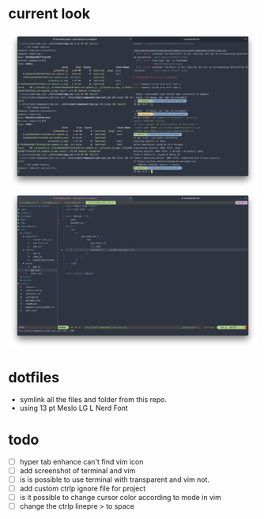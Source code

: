 # current look
![](screenshots/terminal.png)
![](screenshots/vim.png)

# dotfiles

- symlink all the files and folder from this repo.
- using 13 pt Meslo LG L Nerd Font

# todo

- [ ] hyper tab enhance can't find vim icon
- [ ] add screenshot of terminal and vim 
- [ ] is is possible to use terminal with transparent and vim not.
- [ ] add custom ctrlp ignore file for project
- [ ] is it possible to change cursor color according to mode in vim
- [ ] change the ctrlp linepre > to space
